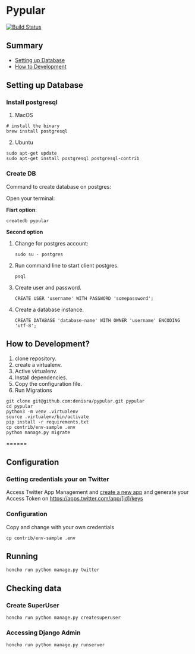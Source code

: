# Pypular

[![Build Status](https://travis-ci.org/Pypular/pypular.svg?branch=master)](https://travis-ci.org/Pypular/pypular)

## Summary


- [Setting up Database](#setting-up-database)
- [How to Development](#how-to-development)

## Setting up Database

### Install postgresql

1. MacOS

```
# install the binary
brew install postgresql
```

2. Ubuntu

```
sudo apt-get update
sudo apt-get install postgresql postgresql-contrib
```

### Create DB

Command to create database on postgres:

Open your terminal:

**Fisrt option**:

```
createdb pypular
```

**Second option**

1. Change for postgres account:

    ```
    sudo su - postgres
    ```
    
2. Run command line to start client postgres.

   ```
   psql
   ```
   
3. Create user and password.

   ```
   CREATE USER 'username' WITH PASSWORD 'somepassword';
   ```
   
4. Create a database instance.

   ```
   CREATE DATABASE 'database-name' WITH OWNER 'username' ENCODING 'utf-8';
   ```

## How to Development?

1. clone repository.
2. create a virtualenv.
3. Active virtualenv.
4. Install dependencies.
5. Copy the configuration file.
6. Run Migrations
  
```
git clone git@github.com:denisra/pypular.git pypular  
cd pypular  
python3 -m venv .virtualenv  
source .virtualenv/bin/activate  
pip install -r requirements.txt  
cp contrib/env-sample .env  
python manage.py migrate
```
======


## Configuration

### Getting credentials your on Twitter

Access Twitter App Management and [create a new app](https://apps.twitter.com/app/new) and generate your Access Token on https://apps.twitter.com/app/[id]/keys

### Configuration

Copy and change with your own credentials

```
cp contrib/env-sample .env
```

## Running

```
honcho run python manage.py twitter
```

## Checking data

### Create SuperUser
```
honcho run python manage.py createsuperuser
```

### Accessing Django Admin
```
honcho run python manage.py runserver
```
